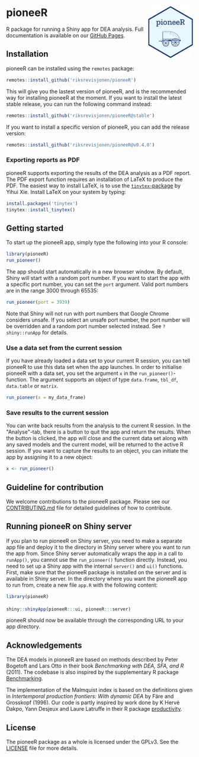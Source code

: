 # pioneeR <a href="https://riksrevisjonen.github.io/pioneeR/"><img src="man/figures/logo.png" align="right" height="139" /></a>

R package for running a Shiny app for DEA analysis. Full documentation is available on our [GitHub Pages](https://riksrevisjonen.github.io/pioneeR/).

## Installation

pioneeR can be installed using the `remotes` package:

```r
remotes::install_github('riksrevisjonen/pioneeR')
```

This will give you the lastest version of pioneeR, and is the recommended way for installing pioneeR at the moment. If you want to install the latest stable release, you can run the following command instead:

```r
remotes::install_github('riksrevisjonen/pioneeR@stable')
```

If you want to install a specific version of pioneeR, you can add the release version:

```r
remotes::install_github('riksrevisjonen/pioneeR@v0.4.0')
```

### Exporting reports as PDF

pioneeR supports exporting the results of the DEA analysis as a PDF report. The PDF export function requires an installation of LaTeX to produce the PDF. The easiest way to install LaTeX, is to use the [`tinytex`-package](https://yihui.org/tinytex/) by Yihui Xie. Install LaTeX on your system by typing:

```r
install.packages('tinytex')
tinytex::install_tinytex()
```

## Getting started

To start up the pioneeR app, simply type the following into your R console:

```r
library(pioneeR)
run_pioneer()
```

The app should start automatically in a new browser window. By default, Shiny will start with a random port number. If you want to start the app with a specific port number, you can set the `port` argument. Valid port numbers are in the range 3000 through 65535:

```r
run_pioneer(port = 3939)
```

Note that Shiny will not run with port numbers that Google Chrome considers unsafe. If you select an unsafe port number, the port number will be overridden and a random port number selected instead. See `?shiny::runApp` for details.

### Use a data set from the current session

If you have already loaded a data set to your current R session, you can tell pioneeR to use this data set when the app launches. In order to initialise pioneeR with a data set, you set the argument `x` in the `run_pioneer()`-function. The argument supports an object of type `data.frame`, `tbl_df`, `data.table` or `matrix`.

```r
run_pioneer(x = my_data_frame)
```

### Save results to the current session

You can write back results from the analysis to the current R session. In the "Analyse"-tab, there is a button to quit the app and return the results. When the button is clicked, the app will close and the current data set along with any saved models and the current model, will be returned to the active R session. If you want to capture the results to an object, you can initiate the app by assigning it to a new object:

```r
x <- run_pioneer()
```

## Guideline for contribution

We welcome contributions to the pioneeR package. Please see our [CONTRIBUTING.md](CONTRIBUTING.md) file for detailed guidelines of how to contribute.

## Running pioneeR on Shiny server

If you plan to run pioneeR on Shiny server, you need to make a separate app file and deploy it to the directory in Shiny server where you want to run the app from. Since Shiny server automatically wraps the app in a call to `runApp()`, you cannot use the `run_pioneer()` function directly. Instead, you need to set up a Shiny app with the internal `server()` and `ui()` functions. First, make sure that the pioneeR package is installed on the server and is available in Shiny server. In the directory where you want the pioneeR app to run from, create a new file `app.R` with the following content:

```r
library(pioneeR)

shiny::shinyApp(pioneeR:::ui, pioneeR:::server)
```

pioneeR should now be available through the corresponding URL to your app directory.

## Acknowledgements
 
The DEA models in pioneeR are based on methods described by Peter Bogetoft and Lars Otto in their book *Benchmarking with DEA, SFA, and R* (2011). The codebase is also inspired by the supplementary R package [Benchmarking](https://CRAN.R-project.org/package=Benchmarking).

The implementation of the Malmquist index is based on the definitions given in *Intertemporal production frontiers: With dynamic DEA* by Färe and Grosskopf (1996). Our code is partly inspired by work done by K Hervé Dakpo, Yann Desjeux and Laure Latruffe in their R package [productivity](https://cran.r-project.org/web/packages/productivity/index.html).

## License

The pioneeR package as a whole is licensed under the GPLv3. See the [LICENSE](LICENSE) file for more details.
